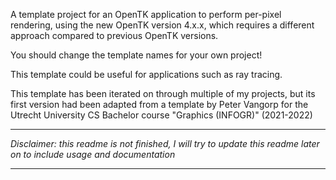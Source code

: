 A template project for an OpenTK application to perform
per-pixel rendering, using the new OpenTK version 4.x.x,
which requires a different approach compared to previous
OpenTK versions.

You should change the template names for your own project!

This template could be useful for applications such as
ray tracing.

This template has been iterated on through multiple of my projects,
but its first version had been adapted from a template by
Peter Vangorp for the Utrecht University CS Bachelor course "Graphics (INFOGR)" (2021-2022)

___

*Disclaimer: this readme is not finished, I will try to update this readme later on to include usage and documentation*
___